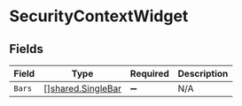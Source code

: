 # SecurityContextWidget


## Fields

| Field                                                  | Type                                                   | Required                                               | Description                                            |
| ------------------------------------------------------ | ------------------------------------------------------ | ------------------------------------------------------ | ------------------------------------------------------ |
| `Bars`                                                 | [][shared.SingleBar](../../models/shared/singlebar.md) | :heavy_minus_sign:                                     | N/A                                                    |